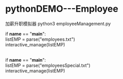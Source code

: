 # pythonDEMO---Employee
加薪升职模拟器
python3 employeeManagement.py

if __name__ == "__main__":<br>
   listEMP = parse("employees.txt")<br>
   interactive_manage(listEMP)<br>
<br>

if __name__ == "__main__":<br>
   listEMP = parse("employeesSpecial.txt")<br>
   interactive_manage(listEMP)<br>

